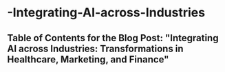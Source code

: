 # -Integrating-AI-across-Industries
## Table of Contents for the Blog Post: "Integrating AI across Industries: Transformations in Healthcare, Marketing, and Finance"
